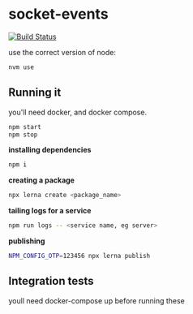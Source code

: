 # socket-events

[![Build Status](https://travis-ci.com/revilossor/socket-events.svg?token=VGfXzqDyZHifHh4zux4p&branch=master)](https://travis-ci.com/revilossor/socket-events.svg?token=VGfXzqDyZHifHh4zux4p&branch=master)

use the correct version of node:

```bash
nvm use
```
## Running it

you'll need docker, and docker compose.

```bash
npm start
npm stop
```

**installing dependencies**

```bash
npm i
```

**creating a package**

```bash
npx lerna create <package_name>
```

**tailing logs for a service**

```bash
npm run logs -- <service name, eg server>
```

**publishing**

```bash
NPM_CONFIG_OTP=123456 npx lerna publish
```


## Integration tests

youll need docker-compose up before running these
